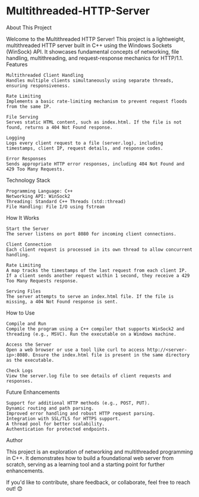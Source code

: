 # Multithreaded-HTTP-Server
About This Project

Welcome to the Multithreaded HTTP Server! This project is a lightweight, multithreaded HTTP server built in C++ using the Windows Sockets (WinSock) API. It showcases fundamental concepts of networking, file handling, multithreading, and request-response mechanics for HTTP/1.1.
Features

    Multithreaded Client Handling
    Handles multiple clients simultaneously using separate threads, ensuring responsiveness.

    Rate Limiting
    Implements a basic rate-limiting mechanism to prevent request floods from the same IP.

    File Serving
    Serves static HTML content, such as index.html. If the file is not found, returns a 404 Not Found response.

    Logging
    Logs every client request to a file (server.log), including timestamps, client IP, request details, and response codes.

    Error Responses
    Sends appropriate HTTP error responses, including 404 Not Found and 429 Too Many Requests.

Technology Stack

    Programming Language: C++
    Networking API: WinSock2
    Threading: Standard C++ Threads (std::thread)
    File Handling: File I/O using fstream

How It Works

    Start the Server
    The server listens on port 8080 for incoming client connections.

    Client Connection
    Each client request is processed in its own thread to allow concurrent handling.

    Rate Limiting
    A map tracks the timestamps of the last request from each client IP. If a client sends another request within 1 second, they receive a 429 Too Many Requests response.

    Serving Files
    The server attempts to serve an index.html file. If the file is missing, a 404 Not Found response is sent.

How to Use

    Compile and Run
    Compile the program using a C++ compiler that supports WinSock2 and threading (e.g., MSVC). Run the executable on a Windows machine.

    Access the Server
    Open a web browser or use a tool like curl to access http://<server-ip>:8080. Ensure the index.html file is present in the same directory as the executable.

    Check Logs
    View the server.log file to see details of client requests and responses.

Future Enhancements

    Support for additional HTTP methods (e.g., POST, PUT).
    Dynamic routing and path parsing.
    Improved error handling and robust HTTP request parsing.
    Integration with SSL/TLS for HTTPS support.
    A thread pool for better scalability.
    Authentication for protected endpoints.

Author

This project is an exploration of networking and multithreaded programming in C++. It demonstrates how to build a foundational web server from scratch, serving as a learning tool and a starting point for further enhancements.

If you'd like to contribute, share feedback, or collaborate, feel free to reach out! 😊
